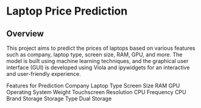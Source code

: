 # Laptop Price Prediction
## Overview
This project aims to predict the prices of laptops based on various features such as company, laptop type, screen size, RAM, GPU, and more. The model is built using machine learning techniques, and the graphical user interface (GUI) is developed using Viola and ipywidgets for an interactive and user-friendly experience.

Features for Prediction
Company
Laptop Type
Screen Size
RAM
GPU
Operating System
Weight
Touchscreen
Resolution
CPU Frequency
CPU Brand
Storage
Storage Type
Dual Storage
